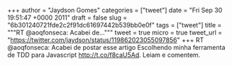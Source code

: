 
+++
author = "Jaydson Gomes"
categories = ["tweet"]
date = "Fri Sep 30 19:51:47 +0000 2011"
draft = false
slug = "6b301240721fde2c2f91dc61697442b539bb0e0f"
tags = ["tweet"]
title = """RT @aoqfonseca: Acabei de..."""
tweet = true
micro = true
tweet_url = "https://twitter.com/jaydson/status/119862023055097856"
+++
RT @aoqfonseca: Acabei de postar esse artigo Escolhendo minha ferramenta de TDD para Javascript http://t.co/f8caU5Ad. Leiam e comentem.
